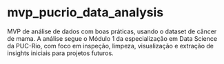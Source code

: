 # mvp_pucrio_data_analysis
MVP de análise de dados com boas práticas, usando o dataset de câncer de mama. A análise segue o Módulo 1 da especialização em Data Science da PUC-Rio, com foco em inspeção, limpeza, visualização e extração de insights iniciais para projetos futuros.
